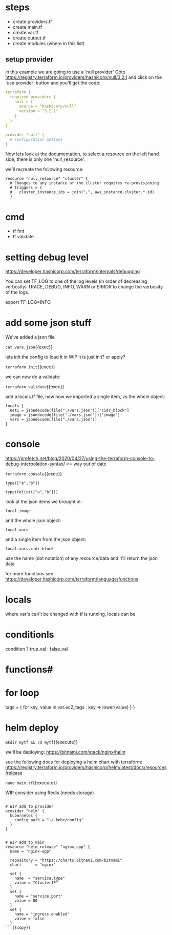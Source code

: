 # steps

- create providers.tf
- create main.tf
- create var.tf
- create output.tf
- create modules (where in this list)

## setup provider

in this example we are going to use a 'null provider'  Goto https://registry.terraform.io/providers/hashicorp/null/3.2.1 and click on the 'use provider' button and you'll get the code:

```yaml
terraform {
  required_providers {
    null = {
      source = "hashicorp/null"
      version = "3.2.1"
    }
  }
}

provider "null" {
  # Configuration options
}
```

Now lets look at the documentation, to select a resource on the left hand side, there is only one 'null_resource'. 

we'll recreate the following resource:

```
resource "null_resource" "cluster" {
  # Changes to any instance of the cluster requires re-provisioning
  # triggers = {
  #   cluster_instance_ids = join(",", aws_instance.cluster.*.id)
  }
```


# cmd

- tf fmt
- tf validate

# setting debug level

https://developer.hashicorp.com/terraform/internals/debugging

You can set TF_LOG to one of the log levels (in order of decreasing verbosity) TRACE, DEBUG, INFO, WARN or ERROR to change the verbosity of the logs.

export TF_LOG=INFO

# add some json stuff

We've added a json file

`cat vars.json`{{exec}}

lets init the config to load it in WIP it is just init? or apply?

`terraform init`{{exec}}

we can now do a validate:

`terraform validate`{{exec}}

add a locals.tf file, now how we imported a single item, vs the whole object:

```
locals {
  net1 = jsondecode(file("./vars.json"))["cidr_block"]
  image = jsondecode(file("./vars.json"))["image"]
  vars = jsondecode(file("./vars.json"))
}
```


# console

https://prefetch.net/blog/2020/04/27/using-the-terraform-console-to-debug-interpolation-syntax/  <= way out of date

`terraform console`{{exec}}

`type(["a","b"])`

`type(tolist(["a","b"]))`

look at the json items we brought in:

`local.image`

and the whole json object:


`local.vars`

and a single item from the json object:

`local.vars.cidr_block`

use the name (dot notation) of any resource/data and it'll return the json data

for more functions see https://developer.hashicorp.com/terraform/language/functions

# locals

where var's can't be changed with tf is running, locals can be

# conditionls

condition ? true_val : false_val

# functions#

# for loop

  tags = {
    for key, value in var.ec2_tags :
    key => lower(value)
  }
}


# helm deploy

`mkdir mytf && cd mytf`{{execute}}

we'll be deploying: https://bitnami.com/stack/nginx/helm

see the following docs for deploying a helm chart with terraform: https://registry.terraform.io/providers/hashicorp/helm/latest/docs/resources/release

`nano main.tf`{{execute}}

WIP consider using Redis (needs storage)

```

# WIP add to provider
provider "helm" {
  kubernetes {
    config_path = "~/.kube/config"
  }
}


# WIP add to main
resource "helm_release" "nginx_app" {
  name = "nginx-app"

  repository = "https://charts.bitnami.com/bitnami"
  chart      = "nginx"

  set {
    name  = "service.type"
    value = "ClusterIP"
  }
  set {
    name = "service.port"
    value = 80
  }
  set {
    name = "ingress.enabled"
    value = false
  }
```{{copy}}


